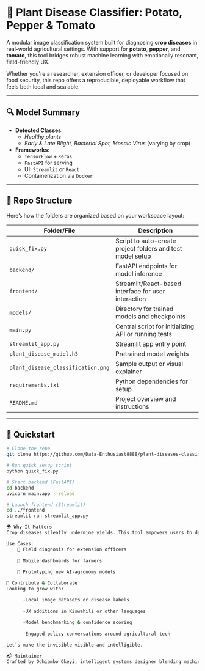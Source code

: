 # 🌱 Plant Disease Classifier: Potato, Pepper & Tomato

A modular image classification system built for diagnosing **crop diseases** in real-world agricultural settings. With support for **potato**, **pepper**, and **tomato**, this tool bridges robust machine learning with emotionally resonant, field-friendly UX.

Whether you're a researcher, extension officer, or developer focused on food security, this repo offers a reproducible, deployable workflow that feels both local and scalable.

---

## 🔍 Model Summary

- **Detected Classes**:
  - *Healthy plants*
  - *Early & Late Blight, Bacterial Spot, Mosaic Virus* (varying by crop)
- **Frameworks**:
  - `TensorFlow` + `Keras`
  - `FastAPI` for serving
  - UI: `Streamlit` or `React`
  - Containerization via `Docker`

---

## 📁 Repo Structure

Here’s how the folders are organized based on your workspace layout:

| Folder/File                   | Description                                                |
|------------------------------|------------------------------------------------------------|
| `quick_fix.py`               | Script to auto-create project folders and test model setup |
| `backend/`                   | FastAPI endpoints for model inference                      |
| `frontend/`                  | Streamlit/React-based interface for user interaction       |
| `models/`                    | Directory for trained models and checkpoints               |
| `main.py`                    | Central script for initializing API or running tests       |
| `streamlit_app.py`           | Streamlit app entry point                                  |
| `plant_disease_model.h5`     | Pretrained model weights                                   |
| `plant_disease_classification.png` | Sample output or visual explainer                          |
| `requirements.txt`           | Python dependencies for setup                              |
| `README.md`                  | Project overview and instructions                          |

---

## 🚀 Quickstart

```bash
# Clone the repo
git clone https://github.com/Data-Enthusiast8888/plant-diseases-classification.git

# Run quick setup script
python quick_fix.py

# Start backend (FastAPI)
cd backend
uvicorn main:app --reload

# Launch frontend (Streamlit)
cd ../frontend
streamlit run streamlit_app.py

🌍 Why It Matters
Crop diseases silently undermine yields. This tool empowers users to detect issues early, with an interface that feels grounded, multilingual, and emotionally intuitive.

Use Cases:
    🌾 Field diagnosis for extension officers
    
    📱 Mobile dashboards for farmers
    
    🔬 Prototyping new AI-agronomy models

🤝 Contribute & Collaborate
Looking to grow with:

      -Local image datasets or disease labels
      
      -UX additions in Kiswahili or other languages
      
      -Model benchmarking & confidence scoring
      
      -Engaged policy conversations around agricultural tech

Let’s make the invisible visible—and intelligible.

📬 Maintainer
Crafted by Odhiambo Okeyi, intelligent systems designer blending machine learning, local empathy, and narrative clarity.

